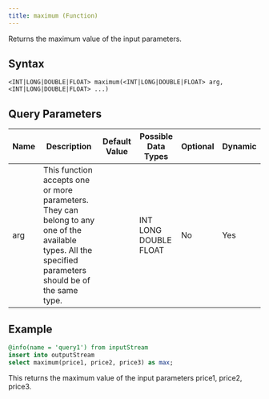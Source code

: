 ```yaml
---
title: maximum (Function)
---
```


Returns the maximum value of the input parameters.

## Syntax

    <INT|LONG|DOUBLE|FLOAT> maximum(<INT|LONG|DOUBLE|FLOAT> arg, <INT|LONG|DOUBLE|FLOAT> ...)

## Query Parameters

| Name | Description   | Default Value | Possible Data Types   | Optional | Dynamic |
|------|---------------------------------------------------|------------|----------------|----------|---------|
| arg  | This function accepts one or more parameters. They can belong to any one of the available types. All the specified parameters should be of the same type. |          | INT LONG DOUBLE FLOAT | No       | Yes     |

## Example

```sql
@info(name = 'query1') from inputStream
insert into outputStream
select maximum(price1, price2, price3) as max;
```

This returns the maximum value of the input parameters price1, price2, price3.
